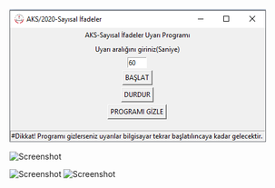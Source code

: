 ![Screenshot](pics/aks.png)


![Screenshot](pics/uyarı1.png)

![Screenshot](pics/uyarı2.png)
![Screenshot](pics/uyarı3.png)


